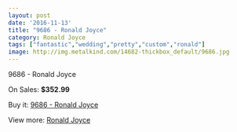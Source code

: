 ```yaml
---
layout: post
date: '2016-11-13'
title: "9686 - Ronald Joyce"
category: Ronald Joyce
tags: ["fantastic","wedding","pretty","custom","ronald"]
image: http://img.metalkind.com/14682-thickbox_default/9686.jpg
---
```

9686 - Ronald Joyce

On Sales: **$352.99**
<a href="https://www.metalkind.com/en/ronald-joyce/6362-9686.html"><amp-img layout="responsive" width="600" height="600" src="//img.metalkind.com/14682-thickbox_default/9686.jpg" alt="9686 - Ronald Joyce 0" /></a>
<a href="https://www.metalkind.com/en/ronald-joyce/6362-9686.html"><amp-img layout="responsive" width="600" height="600" src="//img.metalkind.com/14683-thickbox_default/9686.jpg" alt="9686 - Ronald Joyce 1" /></a>
<a href="https://www.metalkind.com/en/ronald-joyce/6362-9686.html"><amp-img layout="responsive" width="600" height="600" src="//img.metalkind.com/14684-thickbox_default/9686.jpg" alt="9686 - Ronald Joyce 2" /></a>

Buy it: [9686 - Ronald Joyce](https://www.metalkind.com/en/ronald-joyce/6362-9686.html "9686 - Ronald Joyce")

View more: [Ronald Joyce](https://www.metalkind.com/en/110-ronald-joyce "Ronald Joyce")